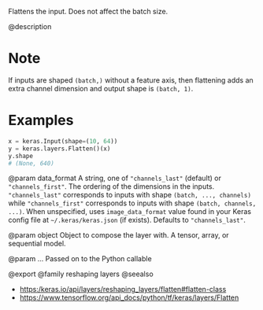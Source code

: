 Flattens the input. Does not affect the batch size.

@description

# Note
If inputs are shaped `(batch,)` without a feature axis, then
flattening adds an extra channel dimension and output shape is `(batch, 1)`.

# Examples
```python
x = keras.Input(shape=(10, 64))
y = keras.layers.Flatten()(x)
y.shape
# (None, 640)
```

@param data_format
A string, one of `"channels_last"` (default) or
`"channels_first"`. The ordering of the dimensions in the inputs.
`"channels_last"` corresponds to inputs with shape
`(batch, ..., channels)` while `"channels_first"` corresponds to
inputs with shape `(batch, channels, ...)`.
When unspecified, uses `image_data_format` value found in your Keras
config file at `~/.keras/keras.json` (if exists). Defaults to
`"channels_last"`.

@param object
Object to compose the layer with. A tensor, array, or sequential model.

@param ...
Passed on to the Python callable

@export
@family reshaping layers
@seealso
+ <https:/keras.io/api/layers/reshaping_layers/flatten#flatten-class>
+ <https://www.tensorflow.org/api_docs/python/tf/keras/layers/Flatten>

